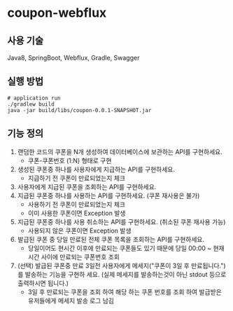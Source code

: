 # coupon-webflux
## 사용 기술
Java8, SpringBoot, Webflux, Gradle, Swagger
## 실행 방법
```shell
# application run 
./gradlew build
java -jar build/libs/coupon-0.0.1-SNAPSHOT.jar
```
## 기능 정의
1. 랜덤한 코드의 쿠폰을 N개 생성하여 데이터베이스에 보관하는 API를 구현하세요.
    - 쿠폰-쿠폰번호 (1:N) 형태로 구현
2. 생성된 쿠폰중 하나를 사용자에게 지급하는 API를 구현하세요.
    - 지급하기 전 쿠폰이 만료되었는지 체크
3. 사용자에게 지급된 쿠폰을 조회하는 API를 구현하세요.
4. 지급된 쿠폰중 하나를 사용하는 API를 구현하세요. (쿠폰 재사용은 불가)
    - 사용하기 전 쿠폰이 만료되었는지 체크
    - 이미 사용한 쿠폰이면 Exception 발생
5. 지급된 쿠폰중 하나를 사용 취소하는 API를 구현하세요. (취소된 쿠폰 재사용 가능)
    - 사용되지 않은 쿠폰이면 Exception 발생
6. 발급된 쿠폰 중 당일 만료된 전체 쿠폰 목록을 조회하는 API를 구현하세요.
    - 당일이어도 현시간 이후에 만료되는 쿠폰들도 있기 때문에 당일 00:00 ~ 현재 시간 사이에 만료되는 쿠폰번호 조회
7. (선택) 발급된 쿠폰중 만료 3일전 사용자에게 메세지("쿠폰이 3일 후 만료됩니다.")를 발송하는 기능을 구현하 세요. (실제 메세지를 발송하는것이 아닌 stdout 등으로 출력하시면 됩니다.)
    - 3일 후 만료되는 쿠폰을 조회 하여 해당 하는 쿠폰 번호를 조회 하여 발급받은 유저들에게 메세지 발송 로그 남김